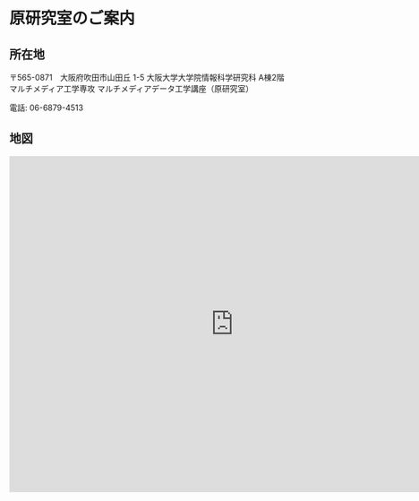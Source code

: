 # 原研究室のご案内

## 所在地
〒565-0871　大阪府吹田市山田丘 1-5
大阪大学大学院情報科学研究科 A棟2階 
<br>
マルチメディア工学専攻
マルチメディアデータ工学講座（原研究室）

電話: 06-6879-4513

## 地図
<iframe src="https://www.google.com/maps/embed?pb=!1m14!1m8!1m3!1d11017.382558628558!2d135.5173330610837!3d34.81883526865758!3m2!1i1024!2i768!4f13.1!3m3!1m2!1s0x6000fb60db96a653%3A0x48238ab21a5a9975!2z5aSn6Ziq5aSn5a2m5aSn5a2m6Zmi5oOF5aCx56eR5a2m56CU56m256eR!5e0!3m2!1sja!2sjp!4v1608610025726!5m2!1sja!2sjp" width="800" height="600" frameborder="0" style="border:0;" allowfullscreen="" aria-hidden="false" tabindex="0"></iframe>


